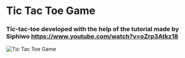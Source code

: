 # Tic Tac Toe Game
### Tic-tac-toe developed with the help of the tutorial made by Siphiwo https://www.youtube.com/watch?v=oZrp3Atkz18

![Tic Tac Toe Game](https://i.imgur.com/TFyf9CR.png)